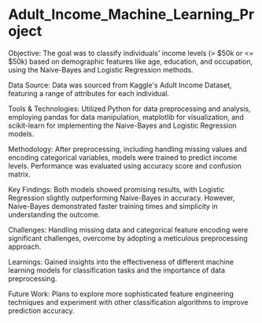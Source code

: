 # Adult_Income_Machine_Learning_Project
Objective: The goal was to classify individuals' income levels (> $50k or <= $50k) based on demographic features like age, education, and occupation, using the Naive-Bayes and Logistic Regression methods.

Data Source: Data was sourced from Kaggle's Adult Income Dataset, featuring a range of attributes for each individual.

Tools & Technologies: Utilized Python for data preprocessing and analysis, employing pandas for data manipulation, matplotlib for visualization, and scikit-learn for implementing the Naive-Bayes and Logistic Regression models.

Methodology: After preprocessing, including handling missing values and encoding categorical variables, models were trained to predict income levels. Performance was evaluated using accuracy score and confusion matrix.

Key Findings: Both models showed promising results, with Logistic Regression slightly outperforming Naive-Bayes in accuracy. However, Naive-Bayes demonstrated faster training times and simplicity in understanding the outcome.

Challenges: Handling missing data and categorical feature encoding were significant challenges, overcome by adopting a meticulous preprocessing approach.

Learnings: Gained insights into the effectiveness of different machine learning models for classification tasks and the importance of data preprocessing.

Future Work: Plans to explore more sophisticated feature engineering techniques and experiment with other classification algorithms to improve prediction accuracy.
